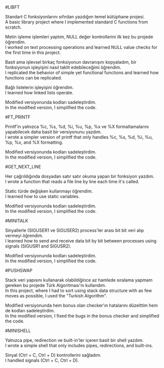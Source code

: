 #LIBFT  
  
Standart C fonksiyonlarını sıfırdan yazdığım temel kütüphane projesi.  
A basic library project where I implemented standard C functions from scratch.  
  
Metin işleme işlemleri yaptım, NULL değer kontrollerini ilk kez bu projede öğrendim.  
I worked on text processing operations and learned NULL value checks for the first time in this project.  
  
Basit ama işlevsel birkaç fonksiyonun davranışını kopyaladım, bir fonksiyonun işleyişini nasıl taklit edebileceğimi öğrendim.  
I replicated the behavior of simple yet functional functions and learned how functions can be replicated.  
  
Bağlı listelerin işleyişini öğrendim.  
I learned how linked lists operate.  
  
Modified versiyonunda kodları sadeleştirdim.  
In the modified version, I simplified the code.  
  
#FT_PRINTF  
  
Printf'in yalnızca %c, %s, %d, %i, %u, %p, %x ve %X formatlamalarını yapabilecek daha basit bir versiyonunu yazdım.  
I wrote a simpler version of printf that only handles %c, %s, %d, %i, %u, %p, %x, and %X formatting.  
  
Modified versiyonunda kodları sadeleştirdim.  
In the modified version, I simplified the code.  
  
#GET_NEXT_LINE  
  
Her çağrıldığında dosyadan satır satır okuma yapan bir fonksiyon yazdım.  
I wrote a function that reads a file line by line each time it's called.  
  
Static türde değişken kullanmayı öğrendim.  
I learned how to use static variables.  
  
Modified versiyonunda kodları sadeleştirdim.  
In the modified version, I simplified the code.  
  
#MINITALK  
  
Sinyallerle (SIGUSER1 ve SIGUSER2) process'ler arası bit bit veri alıp vermeyi öğrendim.  
I learned how to send and receive data bit by bit between processes using signals (SIGUSR1 and SIGUSR2).  
  
Modified versiyonunda kodları sadeleştirdim.  
In the modified version, I simplified the code.  
  
#PUSHSWAP  
  
Stack veri yapısını kullanarak olabildiğince az hamlede sıralama yapmam gereken bu projede Türk Algoritması'nı kullandım.  
In this project, where I had to sort using stack data structure with as few moves as possible, I used the "Turkish Algorithm".  
  
Modified versiyonunda hem bonus olan checker'ın hatalarını düzelttim hem de kodları sadeleştirdim.  
In the modified version, I fixed the bugs in the bonus checker and simplified the code.  
  
#MINISHELL  
  
Yalnızca pipe, redirection ve built-in'ler içeren basit bir shell yazdım.  
I wrote a simple shell that only includes pipes, redirections, and built-ins.  
  
Sinyal (Ctrl + C, Ctrl + D) kontrollerini sağladım.  
I handled signals (Ctrl + C, Ctrl + D).
